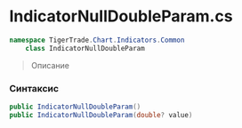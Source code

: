 
# IndicatorNullDoubleParam.cs
```csharp
namespace TigerTrade.Chart.Indicators.Common  
    class IndicatorNullDoubleParam
```

> Описание

### Синтаксис
```csharp
public IndicatorNullDoubleParam()
public IndicatorNullDoubleParam(double? value)
```
